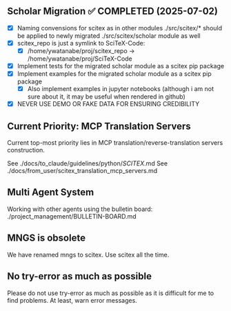 <!-- ---
!-- Timestamp: 2025-07-02 02:37:00
!-- Author: ywatanabe
!-- File: /home/ywatanabe/proj/scitex_repo/CLAUDE.md
!-- --- -->

## Scholar Migration ✅ COMPLETED (2025-07-02)
- [x] Naming convensions for scitex as in other modules ./src/scitex/* should be applied to newly migrated ./src/scitex/scholar module as well
- [x] scitex_repo is just a symlink to SciTeX-Code:
  - [x] /home/ywatanabe/proj/scitex_repo -> /home/ywatanabe/proj/SciTeX-Code
- [x] Implement tests for the migrated scholar module as a scitex pip package
- [x] Implement examples for the migrated scholar module as a scitex pip package
  - [x] Also implement examples in jupyter notebooks (although i am not sure about it, it may be useful when rendered in github)
- [x] NEVER USE DEMO OR FAKE DATA FOR ENSURING CREDIBILITY

## Current Priority: MCP Translation Servers
Current top-most priority lies in MCP translation/reverse-translation servers construction.

See ./docs/to_claude/guidelines/python/*SCITEX*.md
See ./docs/from_user/scitex_translation_mcp_servers.md

## Multi Agent System
Working with other agents using the bulletin board: ./project_management/BULLETIN-BOARD.md

## MNGS is obsolete
We have renamed mngs to scitex. Use scitex all the time.

## No try-error as much as possible
Please do not use try-error as much as possible as it is difficult for me to find problems. At least, warn error messages.

<!-- EOF -->